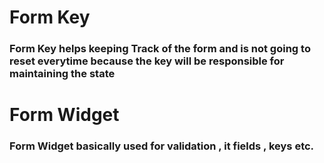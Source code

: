 # Form Key

<h3> Form Key helps keeping Track of the form and is not going to reset everytime because the key will be responsible for maintaining the state </h3>

# Form Widget
<h3> Form Widget basically used for validation , it fields , keys etc.  </h3>
